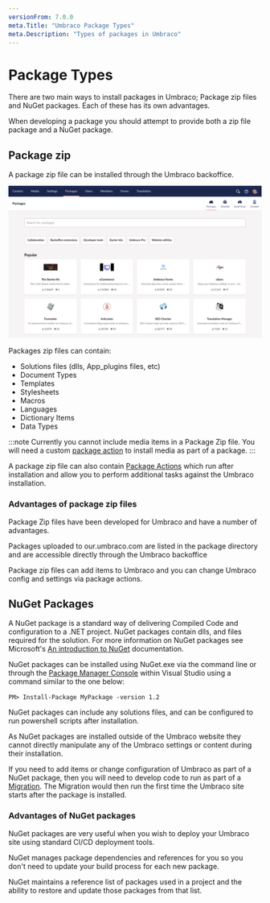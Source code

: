 ```yaml
---
versionFrom: 7.0.0
meta.Title: "Umbraco Package Types"
meta.Description: "Types of packages in Umbraco"
---
```


# Package Types
There are two main ways to install packages in Umbraco; Package zip files and NuGet packages.
Each of these has its own advantages. 

When developing a package you should attempt to provide both a zip file package and a NuGet package.

## Package zip

A package zip file can be installed through the Umbraco backoffice.

![Zip packages can be installed via the Umbraco backoffice package section](images/backoffice-package-section.png)

Packages zip files can contain: 

* Solutions files (dlls, App_plugins files, etc)
* Document Types
* Templates
* Stylesheets
* Macros
* Languages
* Dictionary Items
* Data Types

:::note
Currently you cannot include media items in a Package Zip file. You will need a custom [package action](Package-Actions/custom-package-actions.md) to install media as part of a package.
:::

A package zip file can also contain [Package Actions](Package-Actions/index.md) which run after installation and allow you to perform additional tasks against the Umbraco installation.

### Advantages of package zip files

Package Zip files have been developed for Umbraco and have a number of advantages.

Packages uploaded to our.umbraco.com are listed in the package directory and are accessible directly through the Umbraco backoffice

Package zip files can add items to Umbraco and you can change Umbraco config and settings via package actions.


## NuGet Packages

A NuGet package is a standard way of delivering Compiled Code and configuration to a .NET project. NuGet packages contain dlls, and files required for the solution. For more information on NuGet packages see Microsoft's [An introduction to NuGet](https://docs.microsoft.com/en-us/nuget/what-is-nuget) documentation.

NuGet packages can be installed using NuGet.exe via the command line or through the [Package Manager Console](https://docs.microsoft.com/en-us/nuget/consume-packages/install-use-packages-powershell) within Visual Studio using a command similar to the one below: 

```
PM> Install-Package MyPackage -version 1.2
```

NuGet packages can include any solutions files, and can be configured to run powershell scripts after installation. 

As NuGet packages are installed outside of the Umbraco website they cannot directly manipulate any of the Umbraco settings or content during their installation. 

If you need to add items or change configuration of Umbraco as part of a NuGet package, then you will need to develop code to run as part of a [Migration](../database/index.md). The Migration would then run the first time the Umbraco site starts after the package is installed.

### Advantages of NuGet packages

NuGet packages are very useful when you wish to deploy your Umbraco site using standard CI/CD deployment tools.

NuGet manages package dependencies and references for you so you don't need to update your build process for each new package. 

NuGet maintains a reference list of packages used in a project and the ability to restore and update those packages from that list.
